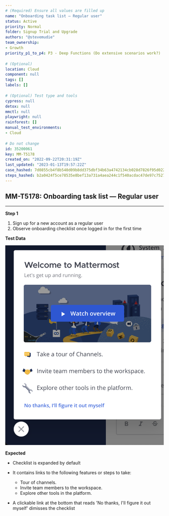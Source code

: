 ```yaml
---
# (Required) Ensure all values are filled up
name: "Onboarding task list — Regular user"
status: Active
priority: Normal
folder: Signup Trial and Upgrade
authors: "@stevemudie"
team_ownership: 
- Growth
priority_p1_to_p4: P3 - Deep Functions (Do extensive scenarios work?)

# (Optional)
location: Cloud
component: null
tags: []
labels: []

# (Optional) Test type and tools
cypress: null
detox: null
mmctl: null
playwright: null
rainforest: []
manual_test_environments: 
- Cloud

# Do not change
id: 35200061
key: MM-T5178
created_on: "2022-09-22T20:31:19Z"
last_updated: "2023-01-13T19:57:22Z"
case_hashed: 7d0855cb4f8b540d09b8dd375dbf34b63a4742134cb028d7826f95d022566b4c9ffb136417a597ab6f93dfbbf4e9ae0a
steps_hashed: b2a0424f5ce78535e8bef13a731a4aea244c1f540acdac47de97c7527d0a94843dfbccfef72ef9f5b20659e122b40324
---
```


<!-- (Auto-generated) Based on frontmatter's "key" and "name" -->

## MM-T5178: Onboarding task list — Regular user

---

**Step 1**

1. Sign up for a new account as a regular user
2. Observe onboarding checklist once logged in for the first time

**Test Data**

![](https://raw.githubusercontent.com/mattermost/mattermost-test-management/main/data/asset/Regular_user_onboarding_checklist.png)

**Expected**

- Checklist is expanded by default

- It contains links to the following features or steps to take:

  - Tour of channels.
  - Invite team members to the workspace.
  - Explore other tools in the platform.

- A clickable link at the bottom that reads 'No thanks, I'll figure it out myself' dimisses the checklist
